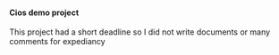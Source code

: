 #### Cios demo project

This project had a short deadline so I did not write documents or many comments for expediancy